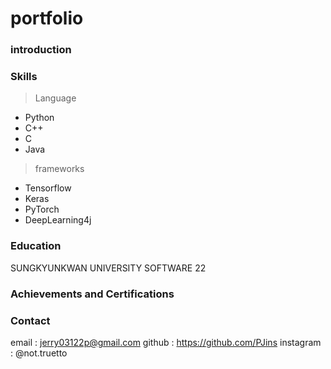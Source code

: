 # portfolio

### introduction

### Skills
> Language
- Python
- C++
- C
- Java

> frameworks
- Tensorflow
- Keras
- PyTorch
- DeepLearning4j

### Education
SUNGKYUNKWAN UNIVERSITY SOFTWARE 22

### Achievements and Certifications


### Contact
email : jerry03122p@gmail.com
github : https://github.com/PJins
instagram : @not.truetto
